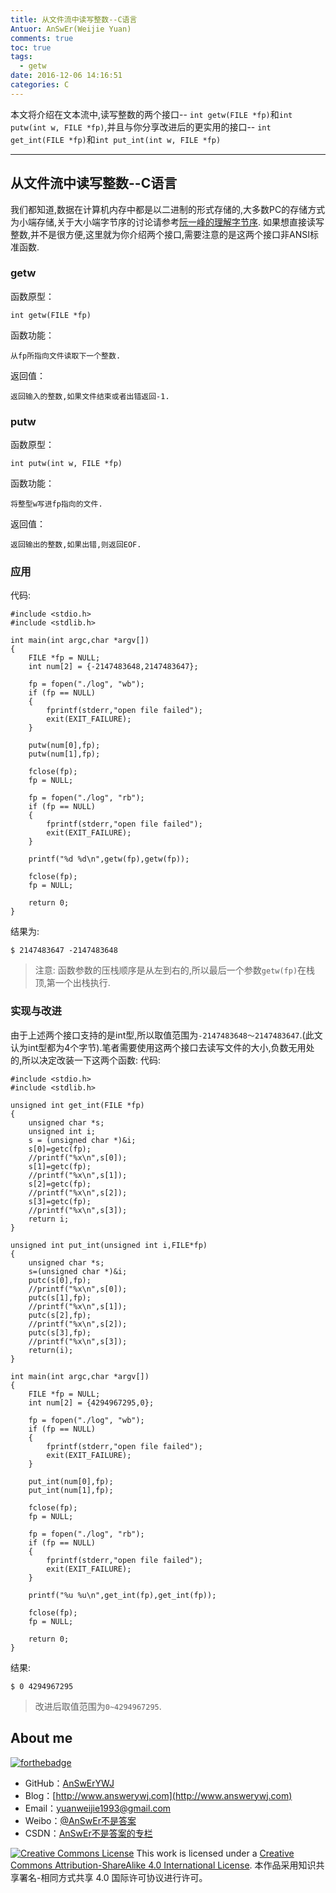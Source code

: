 ```yaml
---
title: 从文件流中读写整数--C语言
Antuor: AnSwEr(Weijie Yuan)
comments: true
toc: true
tags:
  - getw
date: 2016-12-06 14:16:51
categories: C
---
```


本文将介绍在文本流中,读写整数的两个接口-- ``int getw(FILE *fp)``和``int putw(int w, FILE *fp)``,并且与你分享改进后的更实用的接口-- ``int get_int(FILE *fp)``和``int put_int(int w, FILE *fp)``

----------
<!--more-->

## 从文件流中读写整数--C语言
我们都知道,数据在计算机内存中都是以二进制的形式存储的,大多数PC的存储方式为小端存储,关于大小端字节序的讨论请参考[阮一峰的理解字节序](http://www.ruanyifeng.com/blog/2016/11/byte-order.html). 如果想直接读写整数,并不是很方便,这里就为你介绍两个接口,需要注意的是这两个接口非ANSI标准函数.

### getw 
函数原型：
```
int getw(FILE *fp)
```
函数功能：
```
从fp所指向文件读取下一个整数.
```
返回值：
```
返回输入的整数,如果文件结束或者出错返回-1.
```

### putw
函数原型：
```
int putw(int w, FILE *fp)
```
函数功能：
```
将整型w写进fp指向的文件.
```
返回值：
```
返回输出的整数,如果出错,则返回EOF.
```

### 应用
代码:
```
#include <stdio.h>
#include <stdlib.h>

int main(int argc,char *argv[])
{
	FILE *fp = NULL;
    int num[2] = {-2147483648,2147483647};
    
    fp = fopen("./log", "wb");
    if (fp == NULL)
    {
        fprintf(stderr,"open file failed");
        exit(EXIT_FAILURE);
    }

    putw(num[0],fp);
    putw(num[1],fp);

    fclose(fp);
    fp = NULL;
    
    fp = fopen("./log", "rb");
    if (fp == NULL)
    {
        fprintf(stderr,"open file failed");
        exit(EXIT_FAILURE);
    }

    printf("%d %d\n",getw(fp),getw(fp));

    fclose(fp);
	fp = NULL;
	
    return 0;
}
```
结果为:
```
$ 2147483647 -2147483648
```
> 注意: 函数参数的压栈顺序是从左到右的,所以最后一个参数``getw(fp)``在栈顶,第一个出栈执行.

### 实现与改进
由于上述两个接口支持的是int型,所以取值范围为``-2147483648～2147483647``.(此文认为int型都为4个字节).笔者需要使用这两个接口去读写文件的大小,负数无用处的,所以决定改装一下这两个函数:
代码:
```
#include <stdio.h>
#include <stdlib.h>

unsigned int get_int(FILE *fp)
{
    unsigned char *s;
    unsigned int i;
    s = (unsigned char *)&i;
    s[0]=getc(fp);
    //printf("%x\n",s[0]);
    s[1]=getc(fp);
    //printf("%x\n",s[1]);
    s[2]=getc(fp);
    //printf("%x\n",s[2]);
    s[3]=getc(fp);
    //printf("%x\n",s[3]);
    return i;
}

unsigned int put_int(unsigned int i,FILE*fp)
{
    unsigned char *s;
    s=(unsigned char *)&i;
    putc(s[0],fp);
    //printf("%x\n",s[0]);
    putc(s[1],fp);
    //printf("%x\n",s[1]);
    putc(s[2],fp);
    //printf("%x\n",s[2]);
    putc(s[3],fp);
    //printf("%x\n",s[3]);
    return(i);
}

int main(int argc,char *argv[])
{
	FILE *fp = NULL;
    int num[2] = {4294967295,0};

    fp = fopen("./log", "wb");
    if (fp == NULL)
    {
        fprintf(stderr,"open file failed");
        exit(EXIT_FAILURE);
    }

    put_int(num[0],fp);
    put_int(num[1],fp);

    fclose(fp);
    fp = NULL;
    
    fp = fopen("./log", "rb");
    if (fp == NULL)
    {
        fprintf(stderr,"open file failed");
        exit(EXIT_FAILURE);
    }

    printf("%u %u\n",get_int(fp),get_int(fp));

    fclose(fp);
	fp = NULL;
	
    return 0;
}

```

结果:
```
$ 0 4294967295
```
>改进后取值范围为``0~4294967295``.

## About me
[![forthebadge](http://forthebadge.com/images/badges/ages-20-30.svg)](http://forthebadge.com)
- GitHub：[AnSwErYWJ](https://github.com/AnSwErYWJ)
- Blog：[http://www.answerywj.com](http://www.answerywj.com)
- Email：[yuanweijie1993@gmail.com](https://mail.google.com)
- Weibo：[@AnSwEr不是答案](http://weibo.com/1783591593)
- CSDN：[AnSwEr不是答案的专栏](http://blog.csdn.net/u011192270)

<a rel="license" href="http://creativecommons.org/licenses/by-sa/4.0/"><img alt="Creative Commons License" style="border-width:0" src="https://i.creativecommons.org/l/by-sa/4.0/88x31.png" /></a> This work is licensed under a <a rel="license" href="http://creativecommons.org/licenses/by-sa/4.0/">Creative Commons Attribution-ShareAlike 4.0 International License</a>.
本作品采用知识共享署名-相同方式共享 4.0 国际许可协议进行许可。

